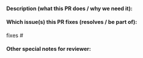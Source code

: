 <!--
🎉 Thanks for sending a pull request to Kratos! Here are some tips for you:

1. If this is your first time contributing to Kratos, please read our contribution guide: https://go-kratos.dev/en/docs/community/contribution/
2. Ensure you have added or ran the appropriate tests and lint for your PR, please use `make lint` and `make test` before filing your PR, use `make clean` to tidy your go mod.
3. If the PR is unfinished, you may need mark it as a WIP(Work In Progress) PR or draft PR
4. Please use a conventional commits format title: `<type>[optional scope]: <description>`
    
    Some suggestion on <type>:

    fix: A bug fix
    feat: A new feature
    test: Adding missing tests or correcting existing tests
    refactor: A code change that neither fixes a bug nor adds a feature
    break: Changes has break change

    docs: Documentation only changes
    deps: Changes external dependencies
    style: Changes that do not affect the meaning of the code (white-space, formatting, etc)
    chore Daily work, examples, etc.
    ci: Changes to our CI configuration files and scripts
-->

#### Description (what this PR does / why we need it):
<!--
* The description should include the motivation for this PR or contrast this with previous behavior
-->


#### Which issue(s) this PR fixes (resolves / be part of):
<!--
* Automatically closes linked issue when PR is merged.
* If you PR is not fully resolved issue, please use `part of #<issue number>` instead.

Usage: `fixes/resolves #<issue number>`, or `fixes/resolves (paste link of issue)`.
-->
fixes #

#### Other special notes for reviewer:
<!--
* Somethings that need extra attention for reviewer
* Some additional notes, TODO list, etc.
-->
